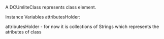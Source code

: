 A DCUmliteClass represents class element.

Instance Variables
	attributesHolder:		<Object>

attributesHolder
	- for now it is collections of Strings which represents the atributes of class
